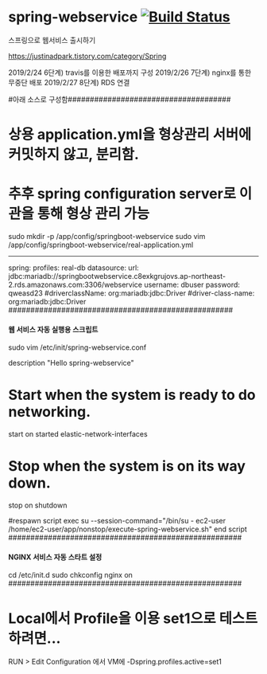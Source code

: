 # spring-webservice [![Build Status](https://travis-ci.org/Justin-ad-Park/spring-webservice.svg?branch=master)](https://travis-ci.org/Justin-ad-Park/spring-webservice)

스프링으로 웹서비스 출시하기

https://justinadpark.tistory.com/category/Spring

2019/2/24 6단계) travis를 이용한 배포까지 구성
2019/2/26 7단계) nginx를 통한 무중단 배포
2019/2/27 8단계) RDS 연결

#아래 소스로 구성함#####################################

# 상용 application.yml을 형상관리 서버에 커밋하지 않고, 분리함.
# 추후 spring configuration server로 이관을 통해 형상 관리 가능

sudo mkdir -p /app/config/springboot-webservice
sudo vim /app/config/springboot-webservice/real-application.yml

---
spring:
  profiles: real-db
  datasource:
    url: jdbc:mariadb://springbootwebservice.c8exkgrujovs.ap-northeast-2.rds.amazonaws.com:3306/webservice
    username: dbuser
    password: qweasd23
    #driverclassName: org:mariadb:jdbc:Driver
    #driver-class-name: org:mariadb:jdbc:Driver
###################################################


#### 웹 서비스 자동 실행용 스크립트 ######################
sudo vim /etc/init/spring-webservice.conf

description "Hello spring-webservice"

# Start when the system is ready to do networking.
start on started elastic-network-interfaces

# Stop when the system is on its way down.
stop on shutdown

#respawn
script
    exec su --session-command="/bin/su - ec2-user /home/ec2-user/app/nonstop/execute-spring-webservice.sh"
end script
#####################################################



#### NGINX 서비스 자동 스타트 설정 ########################
cd /etc/init.d
sudo chkconfig nginx on
#####################################################

# Local에서 Profile을 이용 set1으로 테스트 하려면...
RUN > Edit Configuration 에서
  VM에
  -Dspring.profiles.active=set1

